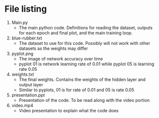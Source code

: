 
# File listing
1. Main.py
    - The main python code. Definitions for reading the dataset, outputs for each epoch and final plot, and the main training loop.
2. blue-rubber.txt
    - The dataset to use for this code. Possibly will not work with other datasets as the weights may differ
3. pyplot.png
    - The image of network accuracy over time
    - pyplot 01 is network learning rate of 0.01 while pyplot 05 is learning rate 0.05
4. weights.txt
    - The final weights. Contains the weights of the hidden layer and output layer
    - Similar to pyplots, 01 is for rate of 0.01 and 05 is rate 0.05
5. presentation.ppt
    - Presentation of the code. To be read along with the video portion
6. video.mp4
    - Video presentation to explain what the code does
